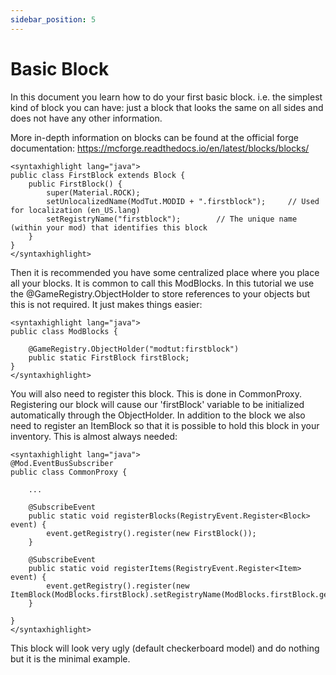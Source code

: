 ```yaml
---
sidebar_position: 5
---
```


# Basic Block

In this document you learn how to do your first basic block. i.e. the simplest kind of block you can have: just a block that looks the same on all sides and does not have any other information.

More in-depth information on blocks can be found at the official forge documentation: https://mcforge.readthedocs.io/en/latest/blocks/blocks/
```
<syntaxhighlight lang="java">
public class FirstBlock extends Block {
    public FirstBlock() {
        super(Material.ROCK);
        setUnlocalizedName(ModTut.MODID + ".firstblock");     // Used for localization (en_US.lang)
        setRegistryName("firstblock");        // The unique name (within your mod) that identifies this block
    }
}
</syntaxhighlight>
```
Then it is recommended you have some centralized place where you place all your blocks. It is common to call this ModBlocks. In this tutorial we use the @GameRegistry.ObjectHolder to store references to your objects but this is not required. It just makes things easier:
```
<syntaxhighlight lang="java">
public class ModBlocks {

    @GameRegistry.ObjectHolder("modtut:firstblock")
    public static FirstBlock firstBlock;
}
</syntaxhighlight>
```

You will also need to register this block. This is done in CommonProxy. Registering our block will cause our 'firstBlock' variable to be initialized automatically through the ObjectHolder. In addition to the block we also need to register an ItemBlock so that it is possible to hold this block in your inventory. This is almost always needed:
```
<syntaxhighlight lang="java">
@Mod.EventBusSubscriber
public class CommonProxy {

    ...

    @SubscribeEvent
    public static void registerBlocks(RegistryEvent.Register<Block> event) {
        event.getRegistry().register(new FirstBlock());
    }

    @SubscribeEvent
    public static void registerItems(RegistryEvent.Register<Item> event) {
        event.getRegistry().register(new ItemBlock(ModBlocks.firstBlock).setRegistryName(ModBlocks.firstBlock.getRegistryName()));
    }

}
</syntaxhighlight>
```


This block will look very ugly (default checkerboard model) and do nothing but it is the minimal example.
